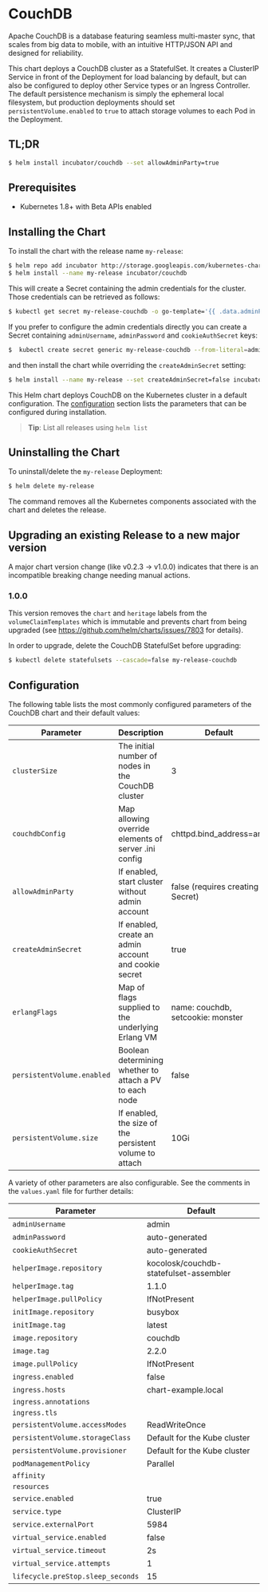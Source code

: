 # CouchDB

Apache CouchDB is a database featuring seamless multi-master sync, that scales
from big data to mobile, with an intuitive HTTP/JSON API and designed for
reliability.

This chart deploys a CouchDB cluster as a StatefulSet. It creates a ClusterIP
Service in front of the Deployment for load balancing by default, but can also
be configured to deploy other Service types or an Ingress Controller. The
default persistence mechanism is simply the ephemeral local filesystem, but
production deployments should set `persistentVolume.enabled` to `true` to attach
storage volumes to each Pod in the Deployment.

## TL;DR

```bash
$ helm install incubator/couchdb --set allowAdminParty=true
```

## Prerequisites

- Kubernetes 1.8+ with Beta APIs enabled

## Installing the Chart

To install the chart with the release name `my-release`:

```bash
$ helm repo add incubator http://storage.googleapis.com/kubernetes-charts-incubator
$ helm install --name my-release incubator/couchdb
```

This will create a Secret containing the admin credentials for the cluster.
Those credentials can be retrieved as follows:

```bash
$ kubectl get secret my-release-couchdb -o go-template='{{ .data.adminPassword }}' | base64 --decode
```

If you prefer to configure the admin credentials directly you can create a
Secret containing `adminUsername`, `adminPassword` and `cookieAuthSecret` keys:

```bash
$  kubectl create secret generic my-release-couchdb --from-literal=adminUsername=foo --from-literal=adminPassword=bar --from-literal=cookieAuthSecret=baz
```

and then install the chart while overriding the `createAdminSecret` setting:

```bash
$ helm install --name my-release --set createAdminSecret=false incubator/couchdb
```

This Helm chart deploys CouchDB on the Kubernetes cluster in a default
configuration. The [configuration](#configuration) section lists
the parameters that can be configured during installation.

> **Tip**: List all releases using `helm list`

## Uninstalling the Chart

To uninstall/delete the `my-release` Deployment:

```bash
$ helm delete my-release
```

The command removes all the Kubernetes components associated with the chart and
deletes the release.

## Upgrading an existing Release to a new major version

A major chart version change (like v0.2.3 -> v1.0.0) indicates that there is an
incompatible breaking change needing manual actions.

### 1.0.0

This version removes the `chart` and `heritage` labels from the
`volumeClaimTemplates` which is immutable and prevents chart from being upgraded
(see https://github.com/helm/charts/issues/7803 for details).

In order to upgrade, delete the CouchDB StatefulSet before upgrading:

```bash
$ kubectl delete statefulsets --cascade=false my-release-couchdb
```

## Configuration

The following table lists the most commonly configured parameters of the
CouchDB chart and their default values:

|           Parameter             |             Description                               |                Default                 |
|---------------------------------|-------------------------------------------------------|----------------------------------------|
| `clusterSize`                   | The initial number of nodes in the CouchDB cluster    | 3                                      |
| `couchdbConfig`                 | Map allowing override elements of server .ini config  | chttpd.bind_address=any                |
| `allowAdminParty`               | If enabled, start cluster without admin account       | false (requires creating a Secret)     |
| `createAdminSecret`             | If enabled, create an admin account and cookie secret | true                                   |
| `erlangFlags`                   | Map of flags supplied to the underlying Erlang VM     | name: couchdb, setcookie: monster
| `persistentVolume.enabled`      | Boolean determining whether to attach a PV to each node | false
| `persistentVolume.size`         | If enabled, the size of the persistent volume to attach                          | 10Gi

A variety of other parameters are also configurable. See the comments in the
`values.yaml` file for further details:

|           Parameter              |                Default                 |
|----------------------------------|----------------------------------------|
| `adminUsername`                  | admin                                  |
| `adminPassword`                  | auto-generated                         |
| `cookieAuthSecret`               | auto-generated                         |
| `helperImage.repository`         | kocolosk/couchdb-statefulset-assembler |
| `helperImage.tag`                | 1.1.0                                  |
| `helperImage.pullPolicy`         | IfNotPresent                           |
| `initImage.repository`           | busybox                                |
| `initImage.tag`                  | latest                                 |
| `image.repository`               | couchdb                                |
| `image.tag`                      | 2.2.0                                  |
| `image.pullPolicy`               | IfNotPresent                           |
| `ingress.enabled`                | false                                  |
| `ingress.hosts`                  | chart-example.local                    |
| `ingress.annotations`            |                                        |
| `ingress.tls`                    |                                        |
| `persistentVolume.accessModes`   | ReadWriteOnce                          |
| `persistentVolume.storageClass`  | Default for the Kube cluster           |
| `persistentVolume.provisioner`   | Default for the Kube cluster           |
| `podManagementPolicy`            | Parallel                               |
| `affinity`                       |                                        |
| `resources`                      |                                        |
| `service.enabled`                | true                                   |
| `service.type`                   | ClusterIP                              |
| `service.externalPort`           | 5984                                   |
| `virtual_service.enabled`        | false                                  |
| `virtual_service.timeout`        | 2s                                     |
| `virtual_service.attempts`       | 1                                      |
| `lifecycle.preStop.sleep_seconds`| 15                                     |
